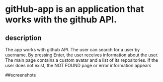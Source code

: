 # gitHub-app is an application that works with the github API.
## description

The app works with github API. The user can search for a user by username. 
By pressing Enter, the user receives information about the user.
The main page contains a custom avatar and a list of its repositories.
If the user does not exist, the NOT FOUND page or error information appears

##screenshots 
